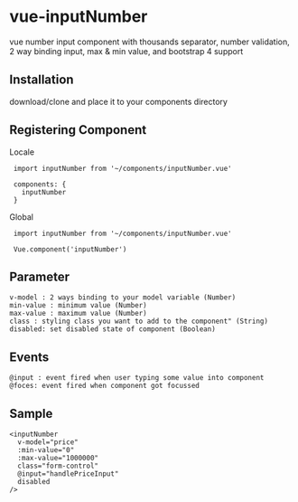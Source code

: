 # vue-inputNumber
vue number input component with thousands separator, number validation, 2 way binding input, max & min value, and bootstrap 4 support


## Installation
download/clone and place it to your components directory

## Registering Component

  Locale 
  
     import inputNumber from '~/components/inputNumber.vue'
   
     components: {
       inputNumber
     }

  Global
  
     import inputNumber from '~/components/inputNumber.vue'
     
     Vue.component('inputNumber')
     
     
 ## Parameter

    v-model : 2 ways binding to your model variable (Number)
    min-value : minimum value (Number)
    max-value : maximum value (Number)
    class : styling class you want to add to the component" (String)
    disabled: set disabled state of component (Boolean)
  
  
 ## Events
 
    @input : event fired when user typing some value into component
    @foces: event fired when component got focussed
    
## Sample
    
    <inputNumber
      v-model="price"
      :min-value="0"
      :max-value="1000000"
      class="form-control"
      @input="handlePriceInput"
      disabled
    />
 
  
    
